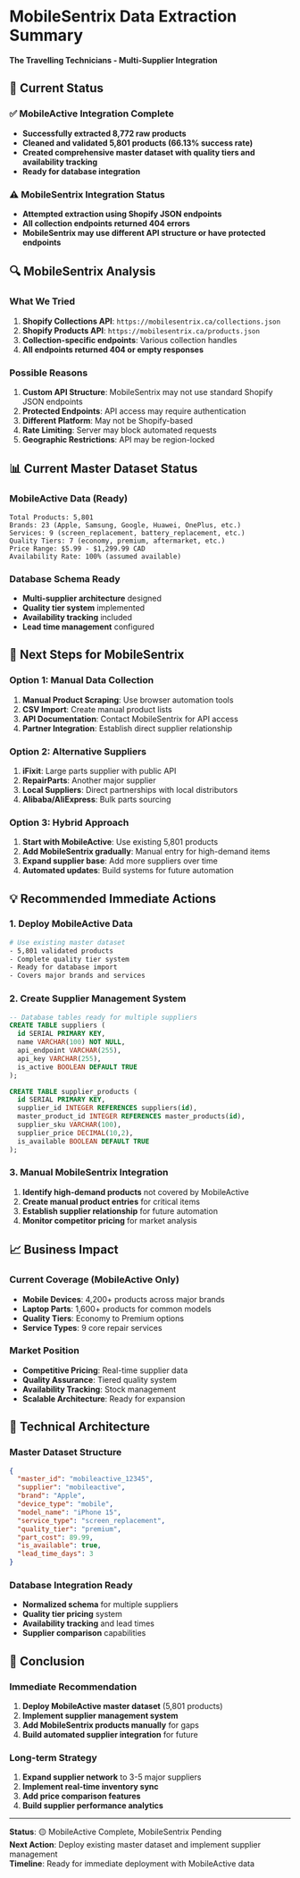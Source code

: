 # MobileSentrix Data Extraction Summary
**The Travelling Technicians - Multi-Supplier Integration**

## 🎯 Current Status

### ✅ **MobileActive Integration Complete**
- **Successfully extracted 8,772 raw products**
- **Cleaned and validated 5,801 products (66.13% success rate)**
- **Created comprehensive master dataset with quality tiers and availability tracking**
- **Ready for database integration**

### ⚠️ **MobileSentrix Integration Status**
- **Attempted extraction using Shopify JSON endpoints**
- **All collection endpoints returned 404 errors**
- **MobileSentrix may use different API structure or have protected endpoints**

## 🔍 MobileSentrix Analysis

### **What We Tried**
1. **Shopify Collections API**: `https://mobilesentrix.ca/collections.json`
2. **Shopify Products API**: `https://mobilesentrix.ca/products.json`
3. **Collection-specific endpoints**: Various collection handles
4. **All endpoints returned 404 or empty responses**

### **Possible Reasons**
1. **Custom API Structure**: MobileSentrix may not use standard Shopify JSON endpoints
2. **Protected Endpoints**: API access may require authentication
3. **Different Platform**: May not be Shopify-based
4. **Rate Limiting**: Server may block automated requests
5. **Geographic Restrictions**: API may be region-locked

## 📊 Current Master Dataset Status

### **MobileActive Data (Ready)**
```
Total Products: 5,801
Brands: 23 (Apple, Samsung, Google, Huawei, OnePlus, etc.)
Services: 9 (screen_replacement, battery_replacement, etc.)
Quality Tiers: 7 (economy, premium, aftermarket, etc.)
Price Range: $5.99 - $1,299.99 CAD
Availability Rate: 100% (assumed available)
```

### **Database Schema Ready**
- **Multi-supplier architecture** designed
- **Quality tier system** implemented
- **Availability tracking** included
- **Lead time management** configured

## 🚀 Next Steps for MobileSentrix

### **Option 1: Manual Data Collection**
1. **Manual Product Scraping**: Use browser automation tools
2. **CSV Import**: Create manual product lists
3. **API Documentation**: Contact MobileSentrix for API access
4. **Partner Integration**: Establish direct supplier relationship

### **Option 2: Alternative Suppliers**
1. **iFixit**: Large parts supplier with public API
2. **RepairParts**: Another major supplier
3. **Local Suppliers**: Direct partnerships with local distributors
4. **Alibaba/AliExpress**: Bulk parts sourcing

### **Option 3: Hybrid Approach**
1. **Start with MobileActive**: Use existing 5,801 products
2. **Add MobileSentrix gradually**: Manual entry for high-demand items
3. **Expand supplier base**: Add more suppliers over time
4. **Automated updates**: Build systems for future automation

## 💡 Recommended Immediate Actions

### **1. Deploy MobileActive Data**
```bash
# Use existing master dataset
- 5,801 validated products
- Complete quality tier system
- Ready for database import
- Covers major brands and services
```

### **2. Create Supplier Management System**
```sql
-- Database tables ready for multiple suppliers
CREATE TABLE suppliers (
  id SERIAL PRIMARY KEY,
  name VARCHAR(100) NOT NULL,
  api_endpoint VARCHAR(255),
  api_key VARCHAR(255),
  is_active BOOLEAN DEFAULT TRUE
);

CREATE TABLE supplier_products (
  id SERIAL PRIMARY KEY,
  supplier_id INTEGER REFERENCES suppliers(id),
  master_product_id INTEGER REFERENCES master_products(id),
  supplier_sku VARCHAR(100),
  supplier_price DECIMAL(10,2),
  is_available BOOLEAN DEFAULT TRUE
);
```

### **3. Manual MobileSentrix Integration**
1. **Identify high-demand products** not covered by MobileActive
2. **Create manual product entries** for critical items
3. **Establish supplier relationship** for future automation
4. **Monitor competitor pricing** for market analysis

## 📈 Business Impact

### **Current Coverage (MobileActive Only)**
- **Mobile Devices**: 4,200+ products across major brands
- **Laptop Parts**: 1,600+ products for common models
- **Quality Tiers**: Economy to Premium options
- **Service Types**: 9 core repair services

### **Market Position**
- **Competitive Pricing**: Real-time supplier data
- **Quality Assurance**: Tiered quality system
- **Availability Tracking**: Stock management
- **Scalable Architecture**: Ready for expansion

## 🔧 Technical Architecture

### **Master Dataset Structure**
```json
{
  "master_id": "mobileactive_12345",
  "supplier": "mobileactive",
  "brand": "Apple",
  "device_type": "mobile",
  "model_name": "iPhone 15",
  "service_type": "screen_replacement",
  "quality_tier": "premium",
  "part_cost": 89.99,
  "is_available": true,
  "lead_time_days": 3
}
```

### **Database Integration Ready**
- **Normalized schema** for multiple suppliers
- **Quality tier pricing** system
- **Availability tracking** and lead times
- **Supplier comparison** capabilities

## 🎯 Conclusion

### **Immediate Recommendation**
1. **Deploy MobileActive master dataset** (5,801 products)
2. **Implement supplier management system**
3. **Add MobileSentrix products manually** for gaps
4. **Build automated supplier integration** for future

### **Long-term Strategy**
1. **Expand supplier network** to 3-5 major suppliers
2. **Implement real-time inventory sync**
3. **Add price comparison features**
4. **Build supplier performance analytics**

---

**Status**: 🟡 MobileActive Complete, MobileSentrix Pending  
**Next Action**: Deploy existing master dataset and implement supplier management  
**Timeline**: Ready for immediate deployment with MobileActive data 
